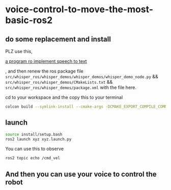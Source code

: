 # voice-control-to-move-the-most-basic-ros2

## do some replacement and install

PLZ use this,

[a program ro implement speech to text](https://github.com/mgonzs13/whisper_ros)

, and then renew the ros package file `src/whisper_ros/whisper_demos/whisper_demos/whisper_demo_node.py` && `src/whisper_ros/whisper_demos/CMakeLists.txt` && `src/whisper_ros/whisper_demos/package.xml` with the file here.

cd to your workspace and the copy this to your terminal

```bash
colcon build --symlink-install --cmake-args -DCMAKE_EXPORT_COMPILE_COMMANDS=ON -DCMAKE_BUILD_TYPE=release -DGGML_CUDA=ON
```

## launch

```bash
source install/setup.bash
ros2 launch xyz xyz.launch.py

```

You can use this to observe

```bash
ros2 topic echo /cmd_vel
```

## And then you can use your voice to control the robot

